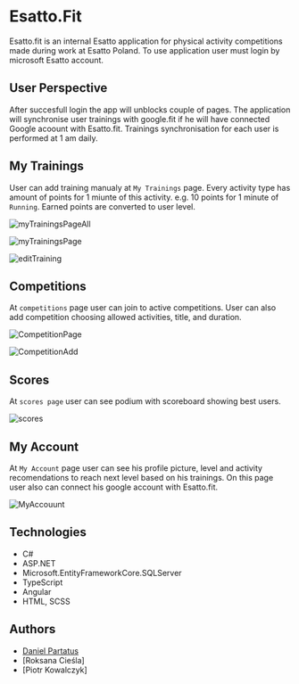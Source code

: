 
# Esatto.Fit

Esatto.fit is an internal Esatto application for physical activity competitions made during work at Esatto Poland. 
To use application user must login by microsoft Esatto account.

## User Perspective

After succesfull login the app will unblocks couple of pages. The application will synchronise user trainings with google.fit if he will have connected Google acoount with Esatto.fit. Trainings synchronisation for each user is performed at 1 am daily.

## My Trainings 

User can add training manualy at `My Trainings` page. 
Every activity type has amount of points for 1 miunte of this activity. e.g. 10 points for 1 minute of `Running`.
Earned points are converted to user level.

![myTrainingsPageAll](https://github.com/DanP412/Esatto.Fit/assets/92109490/cd2b7c8a-bbca-4b33-be00-6328bcab54af)

![myTrainingsPage](https://github.com/DanP412/Esatto.Fit/assets/92109490/31ff2a2c-5e7a-4a00-b590-90b3f92743ca)

![editTraining](https://github.com/DanP412/Esatto.Fit/assets/92109490/1be9c90f-168f-4c43-a47d-118f07d4a518)

## Competitions

At `competitions` page user can join to active competitions. User can also add competition choosing allowed activities, title, and duration. 

![CompetitionPage](https://github.com/DanP412/Esatto.Fit/assets/92109490/0322598f-9a7a-4005-af8d-42b0b4553558)

![CompetitionAdd](https://github.com/DanP412/Esatto.Fit/assets/92109490/e983b757-7ccc-4297-8ec8-1d55c5663c48)


## Scores 

At `scores page` user can see podium with scoreboard showing best users. 

![scores](https://github.com/DanP412/Esatto.Fit/assets/92109490/6081573a-0f13-4f67-9868-4ada3ec272bb)


## My Account 

At `My Account` page user can see his profile picture, level and activity recomendations to reach next level based on his trainings.
On this page user also can connect his google account with Esatto.fit.

![MyAccouunt](https://github.com/DanP412/Esatto.Fit/assets/92109490/41b80eed-127c-4642-b604-48145480c57e)


## Technologies

- C# 
- ASP.NET 
- Microsoft.EntityFrameworkCore.SQLServer 
- TypeScript
- Angular 
- HTML, SCSS
## Authors

- [Daniel Partatus](https://github.com/Dratatus)
- [Roksana Cieśla]
- [Piotr Kowalczyk]

